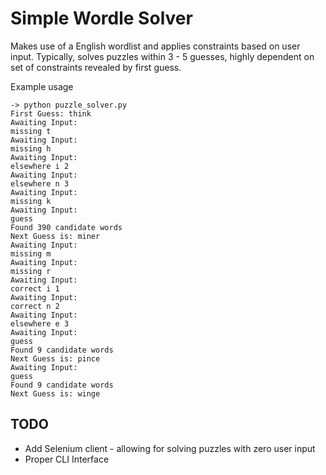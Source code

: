 
# Simple Wordle Solver

Makes use of a English wordlist and applies constraints based on user input. Typically, solves puzzles within 3 - 5
guesses, highly dependent on set of constraints revealed by first guess.

Example usage
```
-> python puzzle_solver.py
First Guess: think
Awaiting Input: 
missing t
Awaiting Input: 
missing h
Awaiting Input: 
elsewhere i 2
Awaiting Input: 
elsewhere n 3
Awaiting Input: 
missing k
Awaiting Input: 
guess
Found 390 candidate words
Next Guess is: miner
Awaiting Input: 
missing m
Awaiting Input: 
missing r
Awaiting Input: 
correct i 1
Awaiting Input: 
correct n 2
Awaiting Input: 
elsewhere e 3
Awaiting Input: 
guess
Found 9 candidate words
Next Guess is: pince
Awaiting Input: 
guess
Found 9 candidate words
Next Guess is: winge
```

## TODO
* Add Selenium client - allowing for solving puzzles with zero user input
* Proper CLI Interface